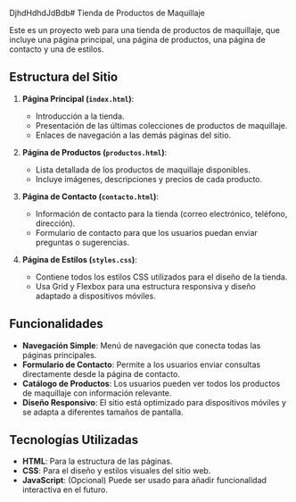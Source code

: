 DjhdHdhdJdBdb# Tienda de Productos de Maquillaje

Este es un proyecto web para una tienda de productos de maquillaje, que incluye una página principal, una página de productos, una página de contacto y una de estilos.

## Estructura del Sitio

1. **Página Principal (`index.html`)**:
   - Introducción a la tienda.
   - Presentación de las últimas colecciones de productos de maquillaje.
   - Enlaces de navegación a las demás páginas del sitio.

2. **Página de Productos (`productos.html`)**:
   - Lista detallada de los productos de maquillaje disponibles.
   - Incluye imágenes, descripciones y precios de cada producto.

3. **Página de Contacto (`contacto.html`)**:
   - Información de contacto para la tienda (correo electrónico, teléfono, dirección).
   - Formulario de contacto para que los usuarios puedan enviar preguntas o sugerencias.

4. **Página de Estilos (`styles.css`)**:
   - Contiene todos los estilos CSS utilizados para el diseño de la tienda.
   - Usa Grid y Flexbox para una estructura responsiva y diseño adaptado a dispositivos móviles.

## Funcionalidades

- **Navegación Simple**: Menú de navegación que conecta todas las páginas principales.
- **Formulario de Contacto**: Permite a los usuarios enviar consultas directamente desde la página de contacto.
- **Catálogo de Productos**: Los usuarios pueden ver todos los productos de maquillaje con información relevante.
- **Diseño Responsivo**: El sitio está optimizado para dispositivos móviles y se adapta a diferentes tamaños de pantalla.

## Tecnologías Utilizadas

- **HTML**: Para la estructura de las páginas.
- **CSS**: Para el diseño y estilos visuales del sitio web.
- **JavaScript**: (Opcional) Puede ser usado para añadir funcionalidad interactiva en el futuro.

